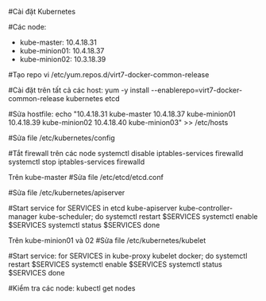 #Cài đặt Kubernetes

#Các node:
- kube-master: 10.4.18.31
- kube-minion01: 10.4.18.37
- kube-minion02: 10.3.18.39

#Tạo repo
vi /etc/yum.repos.d/virt7-docker-common-release

#Cài đặt trên tất cả các host:
yum -y install --enablerepo=virt7-docker-common-release kubernetes etcd

#Sửa hostfile:
echo "10.4.18.31	kube-master
	  10.4.18.37	kube-minion01
	  10.4.18.39	kube-minion02 
	  10.4.18.40	kube-minion03" >> /etc/hosts

#Sửa file /etc/kubernetes/config

#Tắt firewall trên các node
systemctl disable iptables-services firewalld
systemctl stop iptables-services firewalld

Trên kube-master
#Sửa file /etc/etcd/etcd.conf

#Sửa file /etc/kubernetes/apiserver

#Start service
for SERVICES in etcd kube-apiserver kube-controller-manager kube-scheduler; do
	systemctl restart $SERVICES
	systemctl enable $SERVICES
	systemctl status $SERVICES
done

Trên kube-minion01 và 02
#Sửa file /etc/kubernetes/kubelet

#Start service:
for SERVICES in kube-proxy kubelet docker; do
    systemctl restart $SERVICES
    systemctl enable $SERVICES
    systemctl status $SERVICES
done

#Kiểm tra các node:
kubectl get nodes